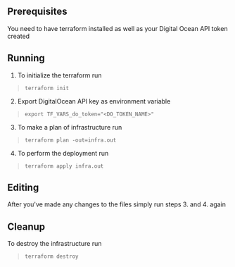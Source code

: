 ## Prerequisites

You need to have terraform installed as well as your Digital Ocean API token created  

## Running

1. To initialize the terraform run
>`terraform init`

2. Export DigitalOcean API key as environment variable
>`export TF_VARS_do_token="<DO_TOKEN_NAME>"`

3. To make a plan of infrastructure run 
>`terraform plan -out=infra.out`

4. To perform the deployment run 
>`terraform apply infra.out`  

## Editing

After you've made any changes to the files simply run steps 3. and 4. again  

## Cleanup

To destroy the infrastructure run 
>`terraform destroy`
